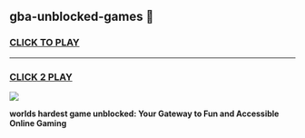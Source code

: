 
## gba-unblocked-games 👋
<h3>
<a href="https://premium.freeplayer.one?title=gba-unblocked-games&ref=14F">CLICK TO PLAY</a></h3>
<hr>

<h3>
<a href="https://premium.freeplayer.one?title=gba-unblocked-games&ref=14F">CLICK 2 PLAY</a>
  
</h3>

<a href="https://premium.freeplayer.one?title=gba-unblocked-games&ref=12F/"><img src="https://clearcache.store/games.png"></a>


**worlds hardest game unblocked: Your Gateway to Fun and Accessible Online Gaming**
